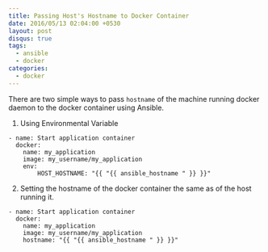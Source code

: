 ```yaml
---
title: Passing Host's Hostname to Docker Container
date: 2016/05/13 02:04:00 +0530
layout: post
disqus: true
tags:
  - ansible
  - docker
categories:
  - docker
---
```


There are two simple ways to pass `hostname` of the machine running docker daemon to the docker container using Ansible.

1. Using Environmental Variable

```
- name: Start application container
  docker:
    name: my_application
    image: my_username/my_application
    env:
        HOST_HOSTNAME: "{{ "{{ ansible_hostname " }} }}"
```

2. Setting the hostname of the docker container the same as of the host running it.

```
- name: Start application container
  docker:
    name: my_application
    image: my_username/my_application
    hostname: "{{ "{{ ansible_hostname " }} }}"
```
